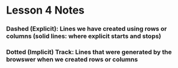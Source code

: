 # Lesson 4 Notes

### Dashed (Explicit): Lines we have created using rows or columns (solid lines: where explicit starts and stops)

### Dotted (Implicit) Track: Lines that were generated by the browswer when we created rows or columns 